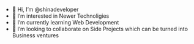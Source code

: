 - 👋 Hi, I’m @shinadeveloper
- 👀 I’m interested in Newer Technoligies
- 🌱 I’m currently learning Web Development
- 💞️ I’m looking to collaborate on Side Projects which can be turned into Business ventures


<!---
shinadeveloper/shinadeveloper is a ✨ special ✨ repository because its `README.md` (this file) appears on your GitHub profile.
You can click the Preview link to take a look at your changes.
--->
